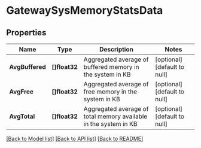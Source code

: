 # GatewaySysMemoryStatsData

## Properties
Name | Type | Description | Notes
------------ | ------------- | ------------- | -------------
**AvgBuffered** | **[]float32** | Aggregated average of buffered memory in the system in KB | [optional] [default to null]
**AvgFree** | **[]float32** | Aggregated average of free memory in the system in KB | [optional] [default to null]
**AvgTotal** | **[]float32** | Aggregated average of total memory available in the system in KB | [optional] [default to null]

[[Back to Model list]](../README.md#documentation-for-models) [[Back to API list]](../README.md#documentation-for-api-endpoints) [[Back to README]](../README.md)

